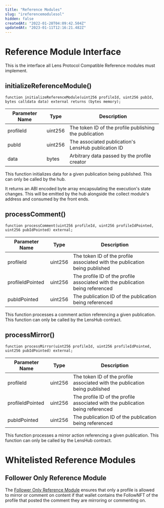 ```yaml
---
title: "Reference Modules"
slug: "ireferencemodulesol"
hidden: false
createdAt: "2022-01-28T04:09:42.504Z"
updatedAt: "2023-01-11T12:16:21.482Z"
---
```

Reference Module Interface
==========================

This is the interface all Lens Protocol Compatible Reference modules must implement.

initializeReferenceModule()
---------------------------

`function initializeReferenceModule(uint256 profileId, uint256 pubId, bytes calldata data) external returns (bytes memory);`

| Parameter Name | Type    | Description                                            |
| -------------- | ------- | ------------------------------------------------------ |
| profileId      | uint256 | The token ID of the profile publishing the publication |
| pubId          | uint256 | The associated publication's LensHub publication ID    |
| data           | bytes   | Arbitrary data passed by the profile creator           |

This function initializes data for a given publication being published. This can only be called by the hub.

It returns an ABI encoded byte array encapsulating the execution's state changes. This will be emitted by the hub alongside the collect module's address and consumed by the front ends.

processComment()
----------------

`function processComment(uint256 profileId, uint256 profileIdPointed, uint256 pubIdPointed) external;`

| Parameter Name   | Type    | Description                                                                    |
| ---------------- | ------- | ------------------------------------------------------------------------------ |
| profileId        | uint256 | The token ID of the profile associated with the publication being published    |
| profileIdPointed | uint256 | The profile ID of the profile associated with the publication being referenced |
| pubIdPointed     | uint256 | The publication ID of the publication being referenced                         |

This function processes a comment action referencing a given publication. This function can only be called by the LensHub contract.

processMirror()
---------------

`function processMirror(uint256 profileId, uint256 profileIdPointed, uint256 pubIdPointed) external;`

| Parameter Name   | Type    | Description                                                                    |
| ---------------- | ------- | ------------------------------------------------------------------------------ |
| profileId        | uint256 | The token ID of the profile associated with the publication being published    |
| profileIdPointed | uint256 | The profile ID of the profile associated with the publication being referenced |
| pubIdPointed     | uint256 | The publication ID of the publication being referenced                         |

This function processes a mirror action referencing a given publication. This function can only be called by the LensHub contract.

Whitelisted Reference Modules
=============================

Follower Only Reference Module
------------------------------

The [Follower Only Reference Module](https://github.com/lens-protocol/lens-protocol/blob/main/contracts/core/modules/reference/FollowerOnlyReferenceModule.sol) ensures that only a profile is allowed to mirror or comment on content if that wallet contains the FollowNFT of the profile that posted the comment they are mirroring or commenting on.